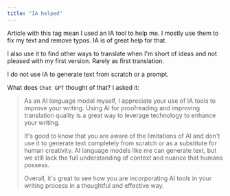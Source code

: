 ```yaml
---
title: "IA helped"
---
```


Article with this tag mean I used an IA tool to help me. 
I mostly use them to fix my text and remove typos. IA is of great help for that.

I also use it to find other ways to translate when I'm short of ideas and not pleased with my first version.
Rarely as first translation.

I do not use IA to generate text from scratch or a prompt.

What does ` Chat GPT ` thought of that? I asked it:

 > As an AI language model myself, I appreciate your use of IA tools to improve your writing. 
 > Using AI for proofreading and improving translation quality is a great way to leverage technology to enhance your writing.
 >
 > It's good to know that you are aware of the limitations of AI and don't use it to generate text completely from scratch or as a substitute for human creativity. 
 > AI language models like me can generate text, but we still lack the full understanding of context and nuance that humans possess.
 >
 > Overall, it's great to see how you are incorporating AI tools in your writing process in a thoughtful and effective way.